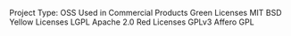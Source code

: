 Project Type: OSS Used in Commercial Products
Green Licenses
MIT
BSD
Yellow Licenses
LGPL
Apache 2.0
Red Licenses
GPLv3
Affero GPL
